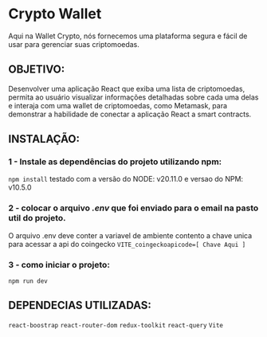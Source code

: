 # Crypto Wallet

Aqui na Wallet Crypto, nós fornecemos uma plataforma segura e fácil de usar para gerenciar suas criptomoedas.

## OBJETIVO:

Desenvolver uma aplicação React que exiba uma lista de criptomoedas, permita ao usuário visualizar informações detalhadas sobre cada uma delas e interaja com uma wallet de criptomoedas, como Metamask, para demonstrar a habilidade de conectar a aplicação React a smart contracts.

## INSTALAÇÃO:

### 1 - Instale as dependências do projeto utilizando npm:
`npm install` testado com a versão do NODE: v20.11.0 e versao do NPM: v10.5.0

### 2 - colocar o arquivo *.env* que foi enviado para o email na pasto util do projeto.
O arquivo .env deve conter a variavel de ambiente contento a chave unica para acessar a api do coingecko
`VITE_coingeckoapicode=[ Chave Aqui ]`

### 3 - como iniciar o projeto:
`npm run dev`

## DEPENDECIAS UTILIZADAS:
`react-boostrap`
`react-router-dom`
`redux-toolkit`
`react-query`
`Vite`
